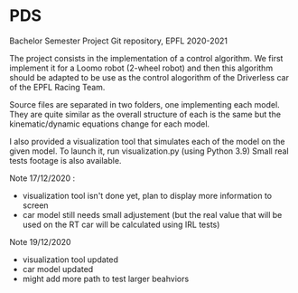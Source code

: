 # PDS
Bachelor Semester Project Git repository, EPFL 2020-2021

The project consists in the implementation of a control algorithm. We first implement it for a Loomo robot (2-wheel robot)
and then this algorithm should be adapted to be use as the control alogorithm of the Driverless car of the EPFL Racing Team.

Source files are separated in two folders, one implementing each model. They are quite similar as the overall structure of each is the same but the kinematic/dynamic equations change for each model.

I also provided a visualization tool that simulates each of the model on the given model.
To launch it, run visualization.py (using Python 3.9)
Small real tests footage is also available.

Note 17/12/2020 :
- visualization tool isn't done yet, plan to display more information to screen
- car model still needs small adjustement (but the real value that will be used on the RT car will be calculated using IRL tests)

Note 19/12/2020
- visualization tool updated
- car model updated
- might add more path to test larger beahviors
